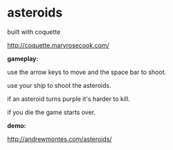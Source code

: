asteroids
=========
built with coquette

http://coquette.maryrosecook.com/

**gameplay:**

use the arrow keys to move and the space bar to shoot.

use your ship to shoot the asteroids.

if an asteroid turns purple it's harder to kill.

if you die the game starts over.

**demo:**

http://andrewmontes.com/asteroids/
